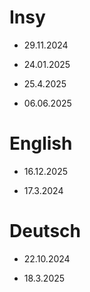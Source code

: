# Insy 

- 29.11.2024

- 24.01.2025

- 25.4.2025

- 06.06.2025

# English

- 16.12.2025

- 17.3.2024


# Deutsch

- 22.10.2024

- 18.3.2025
